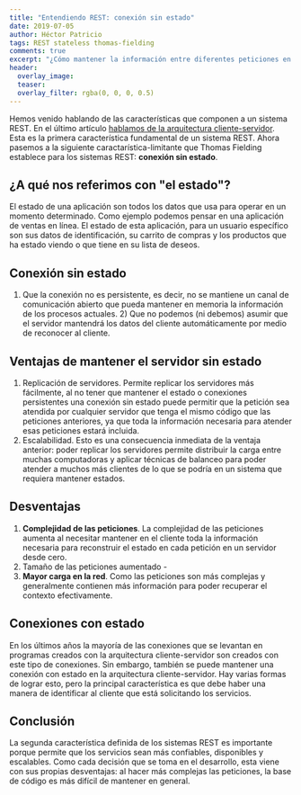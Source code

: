 ```yaml
---
title: "Entendiendo REST: conexión sin estado"
date: 2019-07-05
author: Héctor Patricio
tags: REST stateless thomas-fielding
comments: true
excerpt: "¿Cómo mantener la información entre diferentes peticiones en un sistema REST?"
header:
  overlay_image: 
  teaser: 
  overlay_filter: rgba(0, 0, 0, 0.5)
---
```


Hemos venido hablando de las características que componen a un sistema REST. En el último artículo [hablamos de la arquitectura cliente-servidor](/2019/07/04/entendiendo-rest-arquitectura-cliente-servidor.html). Esta es la primera característica fundamental de un sistema REST. Ahora pasemos a la siguiente caractarística-limitante que Thomas Fielding establece para los sistemas REST: **conexión sin estado**.

## ¿A qué nos referimos con "el estado"?

El estado de una aplicación son todos los datos que usa para operar en un momento determinado.
Como ejemplo podemos pensar en una aplicación de ventas en línea. El estado de esta aplicación, para un usuario específico son sus datos de identificación, su carrito de compras y los productos que ha estado viendo o que tiene en su lista de deseos.


## Conexión sin estado


1) Que la conexión no es persistente, es decir, no se mantiene un canal de comunicación abierto que pueda mantener en memoria la información de los procesos actuales. 2) Que no podemos (ni debemos) asumir que el servidor mantendrá los datos del cliente automáticamente por medio de reconocer al cliente.


## Ventajas de mantener el servidor sin estado

1. Replicación de servidores. Permite replicar los servidores más fácilmente, al no tener que mantener el estado o conexiones persistentes una conexión sin estado puede permitir que la petición sea atendida por cualquier servidor que tenga el mismo código que las peticiones anteriores, ya que toda la información necesaria para atender esas peticiones estará incluida.
2. Escalabilidad. Esto es una consecuencia inmediata de la ventaja anterior: poder replicar los servidores permite distribuir la carga entre muchas computadoras y aplicar técnicas de balanceo para poder atender a muchos más clientes de lo que se podría en un sistema que requiera mantener estados.

## Desventajas

1. **Complejidad de las peticiones**. La complejidad de las peticiones aumenta al necesitar mantener en el cliente toda la información necesaria para reconstruir el estado en cada petición en un servidor desde cero.
2. Tamaño de las peticiones aumentado -
3. **Mayor carga en la red**. Como las peticiones son más complejas y generalmente contienen más información para  poder recuperar el contexto efectivamente.


## Conexiones con estado

En los últimos años la mayoría de las conexiones que se levantan en programas creados con la arquitectura cliente-servidor son creados con este tipo de conexiones. Sin embargo, también se puede mantener una conexión con estado en la arquitectura cliente-servidor. Hay varias formas de lograr esto, pero la principal característica es que debe haber una manera de identificar al cliente que está solicitando los servicios.

## Conclusión

La segunda característica definida de los sistemas REST es importante porque permite que los servicios sean más confiables, disponibles y escalables. Como cada decisión que se toma en el desarrollo, esta viene con sus propias desventajas: al hacer más complejas las peticiones, la base de código es más difícil de mantener en general.

